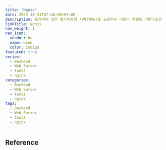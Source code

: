 ```yaml
---
title: "Ngnix"
date: 2023-10-31T07:46:00+09:00
description: 트래픽이 많은 웹사이트의 서버(WAS)를 도와주는 비동기 이벤트 기반구조의 경량화 웹 서버 프로그램
linkTitle: Ngnix
nav_weight: 1
nav_icon:
  vendor: bs
  name: book
  color: indigo
featured: true
series:
  - Backend
  - Web Server
  - tools
  - nginx
categories:
  - Backend
  - Web Server
  - tools
  - nginx
tags:
  - Backend
  - Web Server
  - tools
  - nginx
---
```


## Reference

